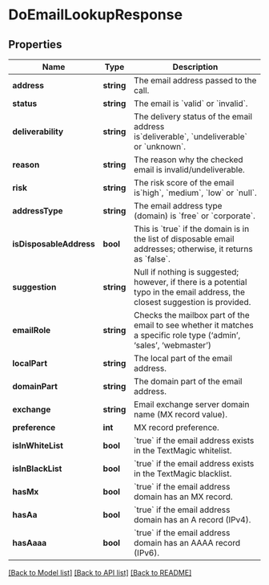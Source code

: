 # DoEmailLookupResponse

## Properties
Name | Type | Description | Notes
------------ | ------------- | ------------- | -------------
**address** | **string** | The email address passed to the call. | 
**status** | **string** | The email is &#x60;valid&#x60; or &#x60;invalid&#x60;. | 
**deliverability** | **string** | The delivery status of the email address is&#x60;deliverable&#x60;, &#x60;undeliverable&#x60;  or &#x60;unknown&#x60;. | 
**reason** | **string** | The reason why the checked email is invalid/undeliverable. | 
**risk** | **string** | The risk score of the email is&#x60;high&#x60;, &#x60;medium&#x60;, &#x60;low&#x60; or &#x60;null&#x60;. | 
**addressType** | **string** | The email address type (domain) is &#x60;free&#x60; or &#x60;corporate&#x60;. | 
**isDisposableAddress** | **bool** | This is &#x60;true&#x60; if the domain is in the list of disposable email addresses; otherwise, it returns as &#x60;false&#x60;. | 
**suggestion** | **string** | Null if nothing is suggested; however, if there is a potential typo in the email address, the closest suggestion is provided. | 
**emailRole** | **string** | Checks the mailbox part of the email to see whether it matches a specific role type (‘admin’, ‘sales’, ‘webmaster’) | 
**localPart** | **string** | The local part of the email address. | 
**domainPart** | **string** | The domain part of the email address. | 
**exchange** | **string** | Email exchange server domain name (MX record value). | 
**preference** | **int** | MX record preference. | 
**isInWhiteList** | **bool** | &#x60;true&#x60; if the email address exists in the TextMagic whitelist. | 
**isInBlackList** | **bool** | &#x60;true&#x60; if the email address exists in the TextMagic blacklist. | 
**hasMx** | **bool** | &#x60;true&#x60; if the email address domain has an MX record. | 
**hasAa** | **bool** | &#x60;true&#x60; if the email address domain has an A record (IPv4). | 
**hasAaaa** | **bool** | &#x60;true&#x60; if the email address domain has an AAAA record (IPv6). | 

[[Back to Model list]](../README.md#documentation-for-models) [[Back to API list]](../README.md#documentation-for-api-endpoints) [[Back to README]](../README.md)


